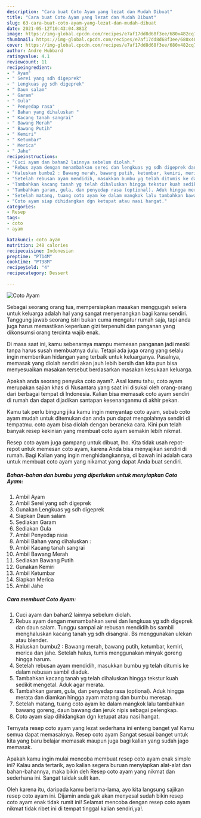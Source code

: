 ```yaml
---
description: "Cara buat Coto Ayam yang lezat dan Mudah Dibuat"
title: "Cara buat Coto Ayam yang lezat dan Mudah Dibuat"
slug: 63-cara-buat-coto-ayam-yang-lezat-dan-mudah-dibuat
date: 2021-05-12T10:43:04.881Z
image: https://img-global.cpcdn.com/recipes/e7af17dd8d68f3ee/680x482cq70/coto-ayam-foto-resep-utama.jpg
thumbnail: https://img-global.cpcdn.com/recipes/e7af17dd8d68f3ee/680x482cq70/coto-ayam-foto-resep-utama.jpg
cover: https://img-global.cpcdn.com/recipes/e7af17dd8d68f3ee/680x482cq70/coto-ayam-foto-resep-utama.jpg
author: Andre Hubbard
ratingvalue: 4.1
reviewcount: 11
recipeingredient:
- " Ayam"
- " Serei yang sdh digeprek"
- " Lengkuas yg sdh digeprek"
- " Daun salam"
- " Garam"
- " Gula"
- " Penyedap rasa"
- " Bahan yang dihaluskan "
- " Kacang tanah sangrai"
- " Bawang Merah"
- " Bawang Putih"
- " Kemiri"
- " Ketumbar"
- " Merica"
- " Jahe"
recipeinstructions:
- "Cuci ayam dan bahan2 lainnya sebelum diolah."
- "Rebus ayam dengan menambahkan serei dan lengkuas yg sdh digeprek dan daun salam. Tunggu sampai air rebusan mendidih bs sambil menghaluskan kacang tanah yg sdh disangrai. Bs menggunakan ulekan atau blender."
- "Haluskan bumbu2 : Bawang merah, bawang putih, ketumbar, kemiri, merica dan jahe. Setelah halus, tumis menggunakan minyak goreng hingga harum."
- "Setelah rebusan ayam mendidih, masukkan bumbu yg telah ditumis ke dalam rebusan sambil diaduk."
- "Tambahkan kacang tanah yg telah dihaluskan hingga tekstur kuah sedikit mengetal. Aduk agar merata."
- "Tambahkan garam, gula, dan penyedap rasa (optional). Aduk hingga merata dan diamkan hingga ayam matang dan bumbu meresap."
- "Setelah matang, tuang coto ayam ke dalam mangkok lalu tambahkan bawang goreng, daun bawang dan jeruk nipis sebagai pelengkap."
- "Coto ayam siap dihidangkan dgn ketupat atau nasi hangat."
categories:
- Resep
tags:
- coto
- ayam

katakunci: coto ayam 
nutrition: 248 calories
recipecuisine: Indonesian
preptime: "PT14M"
cooktime: "PT38M"
recipeyield: "4"
recipecategory: Dessert

---
```



![Coto Ayam](https://img-global.cpcdn.com/recipes/e7af17dd8d68f3ee/680x482cq70/coto-ayam-foto-resep-utama.jpg)

Sebagai seorang orang tua, mempersiapkan masakan menggugah selera untuk keluarga adalah hal yang sangat menyenangkan bagi kamu sendiri. Tanggung jawab seorang istri bukan cuma mengatur rumah saja, tapi anda juga harus memastikan keperluan gizi terpenuhi dan panganan yang dikonsumsi orang tercinta wajib enak.

Di masa  saat ini, kamu sebenarnya mampu memesan panganan jadi meski tanpa harus susah membuatnya dulu. Tetapi ada juga orang yang selalu ingin memberikan hidangan yang terbaik untuk keluarganya. Pasalnya, memasak yang diolah sendiri akan jauh lebih bersih dan kita pun bisa menyesuaikan masakan tersebut berdasarkan masakan kesukaan keluarga. 



Apakah anda seorang penyuka coto ayam?. Asal kamu tahu, coto ayam merupakan sajian khas di Nusantara yang saat ini disukai oleh orang-orang dari berbagai tempat di Indonesia. Kalian bisa memasak coto ayam sendiri di rumah dan dapat dijadikan santapan kesenanganmu di akhir pekan.

Kamu tak perlu bingung jika kamu ingin menyantap coto ayam, sebab coto ayam mudah untuk ditemukan dan anda pun dapat mengolahnya sendiri di tempatmu. coto ayam bisa diolah dengan beraneka cara. Kini pun telah banyak resep kekinian yang membuat coto ayam semakin lebih nikmat.

Resep coto ayam juga gampang untuk dibuat, lho. Kita tidak usah repot-repot untuk memesan coto ayam, karena Anda bisa menyajikan sendiri di rumah. Bagi Kalian yang ingin menghidangkannya, di bawah ini adalah cara untuk membuat coto ayam yang nikamat yang dapat Anda buat sendiri.

<!--inarticleads1-->

##### Bahan-bahan dan bumbu yang diperlukan untuk menyiapkan Coto Ayam:

1. Ambil  Ayam
1. Ambil  Serei yang sdh digeprek
1. Gunakan  Lengkuas yg sdh digeprek
1. Siapkan  Daun salam
1. Sediakan  Garam
1. Sediakan  Gula
1. Ambil  Penyedap rasa
1. Ambil  Bahan yang dihaluskan :
1. Ambil  Kacang tanah sangrai
1. Ambil  Bawang Merah
1. Sediakan  Bawang Putih
1. Gunakan  Kemiri
1. Ambil  Ketumbar
1. Siapkan  Merica
1. Ambil  Jahe




<!--inarticleads2-->

##### Cara membuat Coto Ayam:

1. Cuci ayam dan bahan2 lainnya sebelum diolah.
1. Rebus ayam dengan menambahkan serei dan lengkuas yg sdh digeprek dan daun salam. Tunggu sampai air rebusan mendidih bs sambil menghaluskan kacang tanah yg sdh disangrai. Bs menggunakan ulekan atau blender.
1. Haluskan bumbu2 : Bawang merah, bawang putih, ketumbar, kemiri, merica dan jahe. Setelah halus, tumis menggunakan minyak goreng hingga harum.
1. Setelah rebusan ayam mendidih, masukkan bumbu yg telah ditumis ke dalam rebusan sambil diaduk.
1. Tambahkan kacang tanah yg telah dihaluskan hingga tekstur kuah sedikit mengetal. Aduk agar merata.
1. Tambahkan garam, gula, dan penyedap rasa (optional). Aduk hingga merata dan diamkan hingga ayam matang dan bumbu meresap.
1. Setelah matang, tuang coto ayam ke dalam mangkok lalu tambahkan bawang goreng, daun bawang dan jeruk nipis sebagai pelengkap.
1. Coto ayam siap dihidangkan dgn ketupat atau nasi hangat.




Ternyata resep coto ayam yang lezat sederhana ini enteng banget ya! Kamu semua dapat memasaknya. Resep coto ayam Sangat sesuai banget untuk kita yang baru belajar memasak maupun juga bagi kalian yang sudah jago memasak.

Apakah kamu ingin mulai mencoba membuat resep coto ayam enak simple ini? Kalau anda tertarik, ayo kalian segera buruan menyiapkan alat-alat dan bahan-bahannya, maka bikin deh Resep coto ayam yang nikmat dan sederhana ini. Sangat taidak sulit kan. 

Oleh karena itu, daripada kamu berlama-lama, ayo kita langsung sajikan resep coto ayam ini. Dijamin anda gak akan menyesal sudah bikin resep coto ayam enak tidak rumit ini! Selamat mencoba dengan resep coto ayam nikmat tidak ribet ini di tempat tinggal kalian sendiri,ya!.

